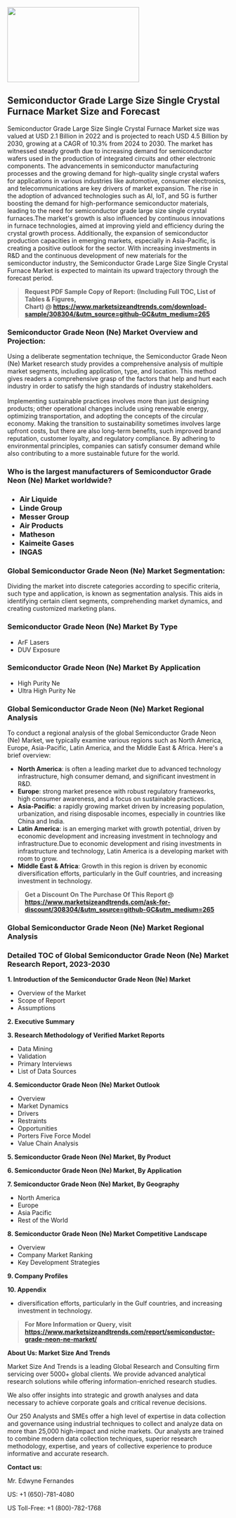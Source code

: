 <p><img class="alignnone size-medium wp-image-20088" src="https://ffe5etoiles.com/wp-content/uploads/2024/12/MST1-300x171.png" alt="" width="300" height="171" /></p><h2>Semiconductor Grade Large Size Single Crystal Furnace Market Size and Forecast</h2><p>Semiconductor Grade Large Size Single Crystal Furnace Market size was valued at USD 2.1 Billion in 2022 and is projected to reach USD 4.5 Billion by 2030, growing at a CAGR of 10.3% from 2024 to 2030. The market has witnessed steady growth due to increasing demand for semiconductor wafers used in the production of integrated circuits and other electronic components. The advancements in semiconductor manufacturing processes and the growing demand for high-quality single crystal wafers for applications in various industries like automotive, consumer electronics, and telecommunications are key drivers of market expansion. The rise in the adoption of advanced technologies such as AI, IoT, and 5G is further boosting the demand for high-performance semiconductor materials, leading to the need for semiconductor grade large size single crystal furnaces.The market's growth is also influenced by continuous innovations in furnace technologies, aimed at improving yield and efficiency during the crystal growth process. Additionally, the expansion of semiconductor production capacities in emerging markets, especially in Asia-Pacific, is creating a positive outlook for the sector. With increasing investments in R&D and the continuous development of new materials for the semiconductor industry, the Semiconductor Grade Large Size Single Crystal Furnace Market is expected to maintain its upward trajectory through the forecast period.</p></p><blockquote id="" class=""><strong>Request PDF Sample Copy of Report: (Including Full TOC, List of Tables &amp; Figures, Chart)&nbsp;@&nbsp;<strong><a href="https://www.marketsizeandtrends.com/download-sample/308304/&utm_source=github-GC&utm_medium=265" target="_blank">https://www.marketsizeandtrends.com/download-sample/308304/&utm_source=github-GC&utm_medium=265</a></strong></strong></blockquote><h3 id="" class="">Semiconductor Grade Neon (Ne) Market&nbsp;Overview and Projection:</h3><p id="" class="">Using a deliberate segmentation technique, the Semiconductor Grade Neon (Ne) Market research study provides a comprehensive analysis of multiple market segments, including application, type, and location. This method gives readers a comprehensive grasp of the factors that help and hurt each industry in order to satisfy the high standards of industry stakeholders. <br /> <br />Implementing sustainable practices involves more than just designing products; other operational changes include using renewable energy, optimizing transportation, and adopting the concepts of the circular economy. Making the transition to sustainability sometimes involves large upfront costs, but there are also long-term benefits, such improved brand reputation, customer loyalty, and regulatory compliance. By adhering to environmental principles, companies can satisfy consumer demand while also contributing to a more sustainable future for the world.</p><h3 id="" class="">Who is the largest manufacturers of&nbsp;Semiconductor Grade Neon (Ne) Market worldwide?</h3><h3 class=""><p><ul><li>Air Liquide </li><li> Linde Group </li><li> Messer Group </li><li> Air Products </li><li> Matheson </li><li> Kaimeite Gases </li><li> INGAS</li></ul></p></h3><h3 id="" class="">Global&nbsp;Semiconductor Grade Neon (Ne) Market Segmentation:</h3><p id="" class="">Dividing the market into discrete categories according to specific criteria, such type and application, is known as segmentation analysis. This aids in identifying certain client segments, comprehending market dynamics, and creating customized marketing plans.</p><h3 id="" class="">Semiconductor Grade Neon (Ne) Market&nbsp;By Type</h3><p><p><ul><li>ArF Lasers</li><li> DUV Exposure</p></li></ul></p></p><h3 id="" class="">Semiconductor Grade Neon (Ne) Market&nbsp;By Application</h3><p class=""><p><ul><li>High Purity Ne</li><li> Ultra High Purity Ne</li></ul></p></p><h3 id="" class="">Global Semiconductor Grade Neon (Ne) Market Regional Analysis</h3><p id="" class="">To conduct a regional analysis of the global Semiconductor Grade Neon (Ne) Market, we typically examine various regions such as North America, Europe, Asia-Pacific, Latin America, and the Middle East &amp; Africa. Here's a brief overview:</p><ul><li><strong>North America</strong>: is often a leading market due to advanced technology infrastructure, high consumer demand, and significant investment in R&amp;D.</li><li><strong>Europe</strong>: strong market presence with robust regulatory frameworks, high consumer awareness, and a focus on sustainable practices.</li><li><strong>Asia-Pacific</strong>: a rapidly growing market driven by increasing population, urbanization, and rising disposable incomes, especially in countries like China and India.</li><li><strong>Latin America</strong>: is an emerging market with growth potential, driven by economic development and increasing investment in technology and infrastructure.Due to economic development and rising investments in infrastructure and technology, Latin America is a developing market with room to grow.</li><li><strong>Middle East &amp; Africa</strong>: Growth in this region is driven by economic diversification efforts, particularly in the Gulf countries, and increasing investment in technology.</li></ul><blockquote id="" class=""><strong>Get a Discount On The Purchase Of This Report @ <strong><a href="https://www.marketsizeandtrends.com/ask-for-discount/308304/&utm_source=github-GC&utm_medium=265" target="_blank">https://www.marketsizeandtrends.com/ask-for-discount/308304/&utm_source=github-GC&utm_medium=265</a></strong></strong></blockquote><h3 id="" class="">Global Semiconductor Grade Neon (Ne) Market Regional Analysis</h3><h3 id="" class="">Detailed TOC of Global Semiconductor Grade Neon (Ne) Market Research Report, 2023-2030</h3><p id="" class=""><strong>1. Introduction of the Semiconductor Grade Neon (Ne) Market</strong></p><ul><li>Overview of the Market</li><li>Scope of Report</li><li>Assumptions</li></ul><p id="" class=""><strong>2. Executive Summary</strong></p><p id="" class=""><strong>3. Research Methodology of Verified Market Reports</strong></p><ul><li>Data Mining</li><li>Validation</li><li>Primary Interviews</li><li>List of Data Sources</li></ul><p id="" class=""><strong>4. Semiconductor Grade Neon (Ne) Market Outlook</strong></p><ul><li>Overview</li><li>Market Dynamics</li><li>Drivers</li><li>Restraints</li><li>Opportunities</li><li>Porters Five Force Model</li><li>Value Chain Analysis</li></ul><p id="" class=""><strong>5. Semiconductor Grade Neon (Ne) Market, By Product</strong></p><p id="" class=""><strong>6. Semiconductor Grade Neon (Ne) Market, By Application</strong></p><p id="" class=""><strong>7. Semiconductor Grade Neon (Ne) Market, By Geography</strong></p><ul><li>North America</li><li>Europe</li><li>Asia Pacific</li><li>Rest of the World</li></ul><p id="" class=""><strong>8. Semiconductor Grade Neon (Ne) Market Competitive Landscape</strong></p><ul><li>Overview</li><li>Company Market Ranking</li><li>Key Development Strategies</li></ul><p id="" class=""><strong>9. Company Profiles</strong></p><p id="" class=""><strong>10. Appendix</strong></p><ul><li>diversification efforts, particularly in the Gulf countries, and increasing investment in technology.</li></ul><blockquote id="" class=""><strong>For More Information or Query, visit <strong><strong><a href="https://www.marketsizeandtrends.com/report/semiconductor-grade-neon-ne-market/" target="_blank">https://www.marketsizeandtrends.com/report/semiconductor-grade-neon-ne-market/</a></strong></strong></strong></blockquote><p id="" class=""><strong>About Us: Market Size And Trends</strong></p><p id="" class="">Market Size And Trends is a leading Global Research and Consulting firm servicing over 5000+ global clients. We provide advanced analytical research solutions while offering information-enriched research studies.</p><p id="" class="">We also offer insights into strategic and growth analyses and data necessary to achieve corporate goals and critical revenue decisions.</p><p id="" class="">Our 250 Analysts and SMEs offer a high level of expertise in data collection and governance using industrial techniques to collect and analyze data on more than 25,000 high-impact and niche markets. Our analysts are trained to combine modern data collection techniques, superior research methodology, expertise, and years of collective experience to produce informative and accurate research.</p><p id="" class=""><strong>Contact us:</strong></p><p id="" class="">Mr. Edwyne Fernandes</p><p id="" class="">US: +1 (650)-781-4080</p><p id="" class="">US Toll-Free: +1 (800)-782-1768</p>

